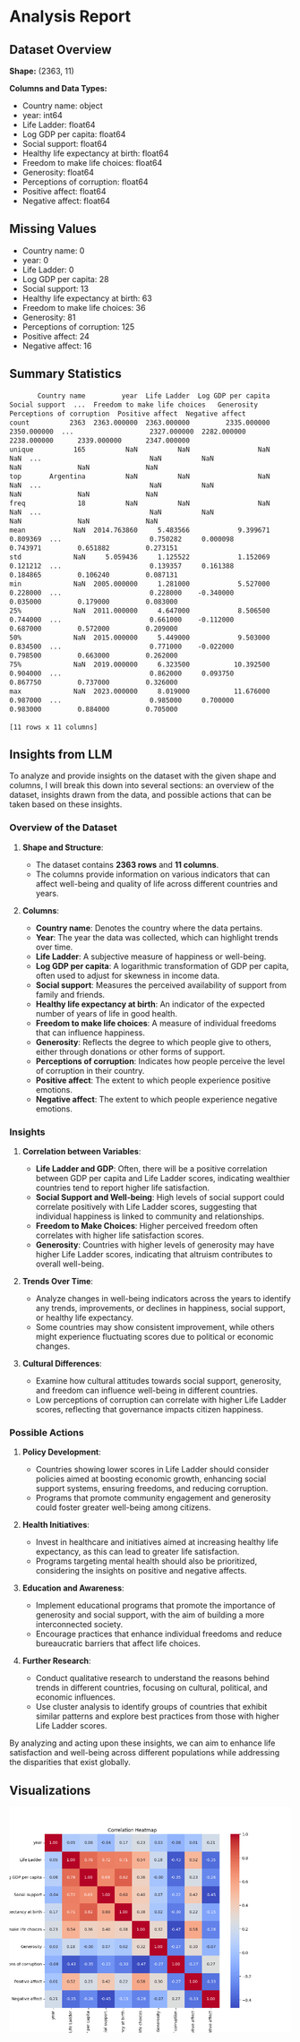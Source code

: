 # Analysis Report

## Dataset Overview
**Shape:** (2363, 11)

**Columns and Data Types:**
- Country name: object
- year: int64
- Life Ladder: float64
- Log GDP per capita: float64
- Social support: float64
- Healthy life expectancy at birth: float64
- Freedom to make life choices: float64
- Generosity: float64
- Perceptions of corruption: float64
- Positive affect: float64
- Negative affect: float64

## Missing Values
- Country name: 0
- year: 0
- Life Ladder: 0
- Log GDP per capita: 28
- Social support: 13
- Healthy life expectancy at birth: 63
- Freedom to make life choices: 36
- Generosity: 81
- Perceptions of corruption: 125
- Positive affect: 24
- Negative affect: 16

## Summary Statistics
```text
       Country name         year  Life Ladder  Log GDP per capita  Social support  ...  Freedom to make life choices   Generosity  Perceptions of corruption  Positive affect  Negative affect
count          2363  2363.000000  2363.000000         2335.000000     2350.000000  ...                   2327.000000  2282.000000                2238.000000      2339.000000      2347.000000
unique          165          NaN          NaN                 NaN             NaN  ...                           NaN          NaN                        NaN              NaN              NaN
top       Argentina          NaN          NaN                 NaN             NaN  ...                           NaN          NaN                        NaN              NaN              NaN
freq             18          NaN          NaN                 NaN             NaN  ...                           NaN          NaN                        NaN              NaN              NaN
mean            NaN  2014.763860     5.483566            9.399671        0.809369  ...                      0.750282     0.000098                   0.743971         0.651882         0.273151
std             NaN     5.059436     1.125522            1.152069        0.121212  ...                      0.139357     0.161388                   0.184865         0.106240         0.087131
min             NaN  2005.000000     1.281000            5.527000        0.228000  ...                      0.228000    -0.340000                   0.035000         0.179000         0.083000
25%             NaN  2011.000000     4.647000            8.506500        0.744000  ...                      0.661000    -0.112000                   0.687000         0.572000         0.209000
50%             NaN  2015.000000     5.449000            9.503000        0.834500  ...                      0.771000    -0.022000                   0.798500         0.663000         0.262000
75%             NaN  2019.000000     6.323500           10.392500        0.904000  ...                      0.862000     0.093750                   0.867750         0.737000         0.326000
max             NaN  2023.000000     8.019000           11.676000        0.987000  ...                      0.985000     0.700000                   0.983000         0.884000         0.705000

[11 rows x 11 columns]
```

## Insights from LLM
To analyze and provide insights on the dataset with the given shape and columns, I will break this down into several sections: an overview of the dataset, insights drawn from the data, and possible actions that can be taken based on these insights.

### Overview of the Dataset

1. **Shape and Structure**:
   - The dataset contains **2363 rows** and **11 columns**.
   - The columns provide information on various indicators that can affect well-being and quality of life across different countries and years.

2. **Columns**:
   - **Country name**: Denotes the country where the data pertains.
   - **Year**: The year the data was collected, which can highlight trends over time.
   - **Life Ladder**: A subjective measure of happiness or well-being.
   - **Log GDP per capita**: A logarithmic transformation of GDP per capita, often used to adjust for skewness in income data.
   - **Social support**: Measures the perceived availability of support from family and friends.
   - **Healthy life expectancy at birth**: An indicator of the expected number of years of life in good health.
   - **Freedom to make life choices**: A measure of individual freedoms that can influence happiness.
   - **Generosity**: Reflects the degree to which people give to others, either through donations or other forms of support.
   - **Perceptions of corruption**: Indicates how people perceive the level of corruption in their country.
   - **Positive affect**: The extent to which people experience positive emotions.
   - **Negative affect**: The extent to which people experience negative emotions.

### Insights

1. **Correlation between Variables**:
   - **Life Ladder and GDP**: Often, there will be a positive correlation between GDP per capita and Life Ladder scores, indicating wealthier countries tend to report higher life satisfaction.
   - **Social Support and Well-being**: High levels of social support could correlate positively with Life Ladder scores, suggesting that individual happiness is linked to community and relationships.
   - **Freedom to Make Choices**: Higher perceived freedom often correlates with higher life satisfaction scores.
   - **Generosity**: Countries with higher levels of generosity may have higher Life Ladder scores, indicating that altruism contributes to overall well-being.

2. **Trends Over Time**:
   - Analyze changes in well-being indicators across the years to identify any trends, improvements, or declines in happiness, social support, or healthy life expectancy.
   - Some countries may show consistent improvement, while others might experience fluctuating scores due to political or economic changes.

3. **Cultural Differences**:
   - Examine how cultural attitudes towards social support, generosity, and freedom can influence well-being in different countries.
   - Low perceptions of corruption can correlate with higher Life Ladder scores, reflecting that governance impacts citizen happiness.

### Possible Actions

1. **Policy Development**:
   - Countries showing lower scores in Life Ladder should consider policies aimed at boosting economic growth, enhancing social support systems, ensuring freedoms, and reducing corruption.
   - Programs that promote community engagement and generosity could foster greater well-being among citizens.

2. **Health Initiatives**:
   - Invest in healthcare and initiatives aimed at increasing healthy life expectancy, as this can lead to greater life satisfaction.
   - Programs targeting mental health should also be prioritized, considering the insights on positive and negative affects.

3. **Education and Awareness**:
   - Implement educational programs that promote the importance of generosity and social support, with the aim of building a more interconnected society.
   - Encourage practices that enhance individual freedoms and reduce bureaucratic barriers that affect life choices.

4. **Further Research**:
   - Conduct qualitative research to understand the reasons behind trends in different countries, focusing on cultural, political, and economic influences.
   - Use cluster analysis to identify groups of countries that exhibit similar patterns and explore best practices from those with higher Life Ladder scores.

By analyzing and acting upon these insights, we can aim to enhance life satisfaction and well-being across different populations while addressing the disparities that exist globally.

## Visualizations
![Visualization](happiness\correlation_heatmap.png)
